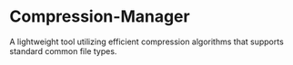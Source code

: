 # Compression-Manager
A lightweight tool utilizing efficient compression algorithms that supports standard common file types.
